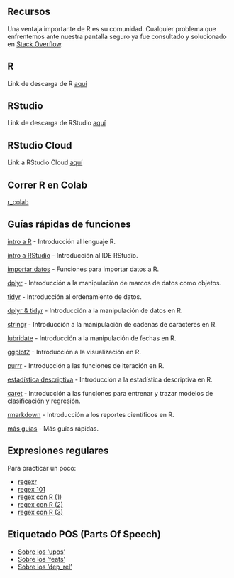 ## Recursos

Una ventaja importante de R es su comunidad. Cualquier problema que
enfrentemos ante nuestra pantalla seguro ya fue consultado y solucionado
en [Stack Overflow](https://es.stackoverflow.com/).

## R

Link de descarga de R [aquí](https://cloud.r-project.org/)

## RStudio

Link de descarga de RStudio
[aquí](https://www.rstudio.com/products/rstudio/download/)

## RStudio Cloud

Link a RStudio Cloud
[aquí](https://login.rstudio.cloud/register?redirect=https%3A%2F%2Fclient.login.rstudio.cloud%2Foauth%2Flogin%3Fshow_auth%3D0%26show_login%3D0)

## Correr R en Colab

[r\_colab](https://colab.research.google.com/notebook#create=true&language=r)

## Guías rápidas de funciones

[intro a
R](https://github.com/agusnieto77/ryrstudio/raw/main/docs/guias/intro_r.pdf) -
Introducción al lenguaje R.

[intro a
RStudio](https://www.maximaformacion.es/wp-content/uploads/2018/06/Gu%C3%ADa-R%C3%A1pida-Entorno-de-Desarrollo-R-Studio_M%C3%A1xima-Forma.pdf) -
Introducción al IDE RStudio.

[importar
datos](https://github.com/agusnieto77/ryrstudio/raw/main/docs/guias/importar_datos.pdf) -
Funciones para importar datos a R.

[dplyr](https://github.com/agusnieto77/ryrstudio/raw/main/docs/guias/dplyr.pdf) -
Introducción a la manipulación de marcos de datos como objetos.

[tidyr](https://github.com/agusnieto77/ryrstudio/raw/main/docs/guias/tidyr.pdf) -
Introducción al ordenamiento de datos.

[dplyr &
tidyr](https://github.com/agusnieto77/ryrstudio/raw/main/docs/guias/domar_datos.pdf) -
Introducción a la manipulación de datos en R.

[stringr](https://github.com/agusnieto77/ryrstudio/raw/main/docs/guias/strings_es.pdf) -
Introducción a la manipulación de cadenas de caracteres en R.

[lubridate](https://github.com/agusnieto77/ryrstudio/raw/main/docs/guias/lubridate.pdf) -
Introducción a la manipulación de fechas en R.

[ggplot2](https://diegokoz.github.io/intro_ds/fuentes/ggplot2-cheatsheet-2.1-Spanish.pdf) -
Introducción a la visualización en R.

[purrr](https://github.com/agusnieto77/ryrstudio/raw/main/docs/guias/purrr.pdf) -
Introducción a las funciones de iteración en R.

[estadística
descriptiva](https://github.com/agusnieto77/ryrstudio/raw/main/docs/guias/estadistica_descriptiva.pdf) -
Introducción a la estadística descriptiva en R.

[caret](https://github.com/agusnieto77/ryrstudio/raw/main/docs/guias/caret.pdf) -
Introducción a las funciones para entrenar y trazar modelos de
clasificación y regresión.

[rmarkdown](https://github.com/agusnieto77/ryrstudio/raw/main/docs/guias/rmarkdown_es.pdf) -
Introducción a los reportes científicos en R.

[más guías](https://www.rstudio.com/resources/cheatsheets/) - Más guías
rápidas.

## Expresiones regulares

Para practicar un poco:

-   [regexr](https://regexr.com/)
-   [regex 101](https://regex101.com/)
-   [regex con R
    (1)](https://rpubs.com/ydmarinb/429756#:~:text=Que%20son%20las%20expresiones%20regulares,caracteres%20u%20operaciones%20de%20sustituciones.)
-   [regex con R
    (2)](http://griverorz.net/big-data/06-text-analysis/01-intro-regex.nb.html)
-   [regex con R
    (3)](https://www.diegocalvo.es/expresiones-regulares-en-r/)

## Etiquetado POS (Parts Of Speech)

-   [Sobre los
    ‘upos’](https://universaldependencies.org/u/pos/index.html)
-   [Sobre los ‘feats’](https://universaldependencies.org/docs/sl/feat/)
-   [Sobre los ‘dep\_rel’](https://universaldependencies.org/u/dep/)
